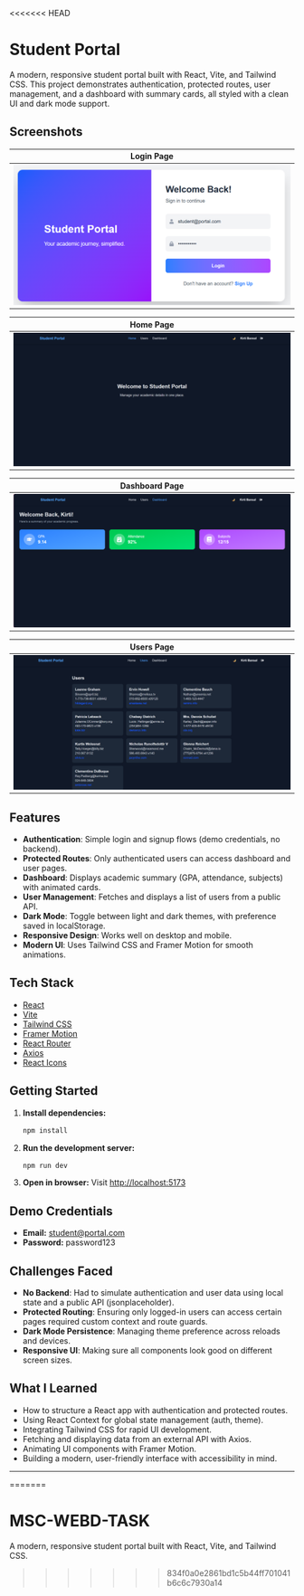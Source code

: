 <<<<<<< HEAD
# Student Portal

A modern, responsive student portal built with React, Vite, and Tailwind CSS. This project demonstrates authentication, protected routes, user management, and a dashboard with summary cards, all styled with a clean UI and dark mode support.

## Screenshots

| Login Page |
|------------|
| ![Login](./screenshots/login.png) |

| Home Page |
|-----------|
| ![Home](./screenshots/home.png) |

| Dashboard Page |
|----------------|
| ![Dashboard](./screenshots/dashboard.png) |

| Users Page |
|------------|
| ![Users](./screenshots/users.png) |



## Features

- **Authentication**: Simple login and signup flows (demo credentials, no backend).
- **Protected Routes**: Only authenticated users can access dashboard and user pages.
- **Dashboard**: Displays academic summary (GPA, attendance, subjects) with animated cards.
- **User Management**: Fetches and displays a list of users from a public API.
- **Dark Mode**: Toggle between light and dark themes, with preference saved in localStorage.
- **Responsive Design**: Works well on desktop and mobile.
- **Modern UI**: Uses Tailwind CSS and Framer Motion for smooth animations.

## Tech Stack

- [React](https://react.dev/)
- [Vite](https://vitejs.dev/)
- [Tailwind CSS](https://tailwindcss.com/)
- [Framer Motion](https://www.framer.com/motion/)
- [React Router](https://reactrouter.com/)
- [Axios](https://axios-http.com/)
- [React Icons](https://react-icons.github.io/react-icons/)

## Getting Started

1. **Install dependencies:**
   ```bash
   npm install
   ```
2. **Run the development server:**
   ```bash
   npm run dev
   ```
3. **Open in browser:**
   Visit [http://localhost:5173](http://localhost:5173)

## Demo Credentials
- **Email:** student@portal.com
- **Password:** password123

## Challenges Faced
- **No Backend**: Had to simulate authentication and user data using local state and a public API (jsonplaceholder).
- **Protected Routing**: Ensuring only logged-in users can access certain pages required custom context and route guards.
- **Dark Mode Persistence**: Managing theme preference across reloads and devices.
- **Responsive UI**: Making sure all components look good on different screen sizes.

## What I Learned
- How to structure a React app with authentication and protected routes.
- Using React Context for global state management (auth, theme).
- Integrating Tailwind CSS for rapid UI development.
- Fetching and displaying data from an external API with Axios.
- Animating UI components with Framer Motion.
- Building a modern, user-friendly interface with accessibility in mind.

---


=======
# MSC-WEBD-TASK
A modern, responsive student portal built with React, Vite, and Tailwind CSS. 
>>>>>>> 834f0a0e2861bd1c5b44ff701041b6c6c7930a14
